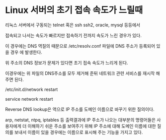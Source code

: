 # Linux 서버의 초기 접속 속도가 느릴때

리눅스 서버에서 구동되는 telnet 혹은 ssh ssh2, oracle, mysql 등등에서

접속되고 나서는 속도가 빠르지만 접속하기 전까지 속도가 느린 경우가 있다.



이 경우에는 DNS 역질의 때문으로 /etc/resolv.conf 파일에 DNS 주소가 등록되어 있을 경우 에 발생한다.

위 주소의 DNS 정보가 문제가 있다면 초기 접속 속도가 느리게 된다.



이경우에는 위 파일의 DNS주소를 모두 제거해 준뒤 네트워크 관련 서비스를 재시작 해주면 된다.

/etc/init.d/network restart

service network restart





Reverse DNS lookup은 역으로 IP 주소를 도메인 이름으로 바꾸기 위한 질의이다.

arp, netstat, ntpq, iptables 등 출력결과에 IP 주소가 나오는 대부분의 명령어들은 사용자에게 더 이해하기 쉬운 주소를 보여주기 위해 IP 주소에 대해 도메인 이름에 대한 질의를 보내서 이름이 있을 경우에는 이름으로 표시해 주는 기능을 가지고 있다.

